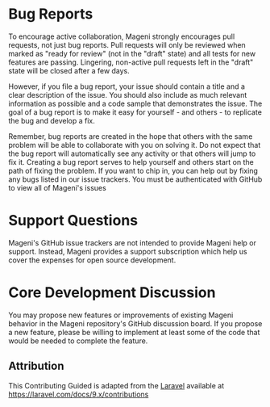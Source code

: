 # Bug Reports

To encourage active collaboration, Mageni strongly encourages pull requests, not just bug reports. Pull requests will only be reviewed when marked as "ready for review" (not in the "draft" state) and all tests for new features are passing. Lingering, non-active pull requests left in the "draft" state will be closed after a few days.

However, if you file a bug report, your issue should contain a title and a clear description of the issue. You should also include as much relevant information as possible and a code sample that demonstrates the issue. The goal of a bug report is to make it easy for yourself - and others - to replicate the bug and develop a fix.

Remember, bug reports are created in the hope that others with the same problem will be able to collaborate with you on solving it. Do not expect that the bug report will automatically see any activity or that others will jump to fix it. Creating a bug report serves to help yourself and others start on the path of fixing the problem. If you want to chip in, you can help out by fixing any bugs listed in our issue trackers. You must be authenticated with GitHub to view all of Mageni's issues

# Support Questions

Mageni's GitHub issue trackers are not intended to provide Mageni help or support. Instead, Mageni provides a support subscription which help us cover the expenses for open source development.

# Core Development Discussion

You may propose new features or improvements of existing Mageni behavior in the Mageni repository's GitHub discussion board. If you propose a new feature, please be willing to implement at least some of the code that would be needed to complete the feature.

## Attribution

This Contributing Guided is adapted from the [Laravel][homepage]
available at https://laravel.com/docs/9.x/contributions

[homepage]: https://laravel.com/docs/9.x/contributions